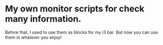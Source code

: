 # My own monitor scripts for check many information.
Before that, I used to use them as blocks for my i3 bar.
But now you can use them in whatever you enjoy!
